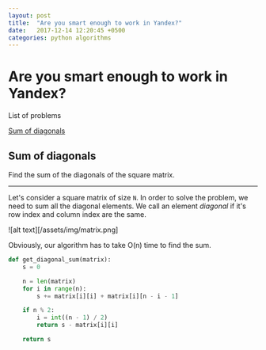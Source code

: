 ```yaml
---
layout: post
title:  "Are you smart enough to work in Yandex?"
date:   2017-12-14 12:20:45 +0500
categories: python algorithms
---
```

# Are you smart enough to work in Yandex?

List of problems

[Sum of diagonals](#sum-of-diagonals)

## Sum of diagonals

Find the sum of the diagonals of the square matrix.

---

Let's consider a square matrix of size `N`. In order to solve the problem, we need to sum all the diagonal elements. We call an element *diagonal* if it's row index and column index are the same.

![alt text][/assets/img/matrix.png]

Obviously, our algorithm has to take O(n) time to find the sum.

```python
def get_diagonal_sum(matrix):
    s = 0

    n = len(matrix)
    for i in range(n):
        s += matrix[i][i] + matrix[i][n - i - 1]

    if n % 2:
        i = int((n - 1) / 2)
        return s - matrix[i][i]

    return s
```
